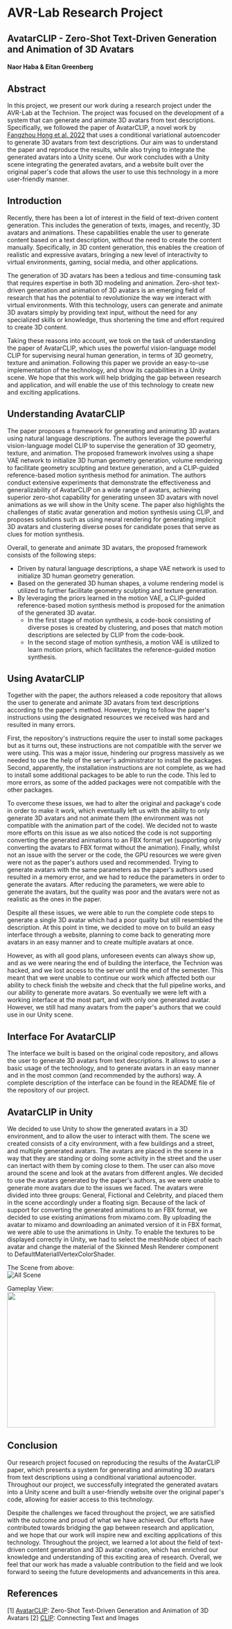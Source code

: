 # AVR-Lab Research Project
## AvatarCLIP - Zero-Shot Text-Driven Generation and Animation of 3D Avatars
#### Naor Haba & Eitan Greenberg


## Abstract
In this project, we present our work during a research project under the AVR-Lab at the Technion.
The project was focused on the development of a system that can generate and animate 3D avatars from text descriptions.
Specifically, we followed the paper of AvatarCLIP, a novel work by [Fangzhou Hong et al. 2022](#AvatarCLIP) that uses a conditional variational autoencoder to generate 3D avatars from text descriptions.
Our aim was to understand the paper and reproduce the results, while also trying to integrate the generated avatars into a Unity scene.
Our work concludes with a Unity scene integrating the generated avatars, and a website built over the original paper's code that allows the user to use this technology in a more user-friendly manner.

## Introduction
Recently, there has been a lot of interest in the field of text-driven content generation.
This includes the generation of texts, images, and recently, 3D avatars and animations.
These capabilities enable the user to generate content based on a text description, without the need to create the content manually.
Specifically, in 3D content generation, this enables the creation of realistic and expressive avatars, bringing a new level of interactivity to virtual environments, gaming, social media, and other applications.

The generation of 3D avatars has been a tedious and time-consuming task that requires expertise in both 3D modeling and animation.
Zero-shot text-driven generation and animation of 3D avatars is an emerging field of research that has the potential to revolutionize the way we interact with virtual environments. 
With this technology, users can generate and animate 3D avatars simply by providing text input, without the need for any specialized skills or knowledge,
thus shortening the time and effort required to create 3D content.

Taking these reasons into account, we took on the task of understanding the paper of AvatarCLIP, which uses the powerful
vision-language model CLIP for supervising neural human generation, in terms of 3D geometry, texture and animation.
Following this paper we provide an easy-to-use implementation of the technology, and show its capabilities in a Unity scene.
We hope that this work will help bridging the gap between research and application, and will enable the use of this technology to create new and exciting applications.

## Understanding AvatarCLIP
The paper proposes a framework for generating and animating 3D avatars using natural language descriptions. 
The authors leverage the powerful vision-language model CLIP to supervise the generation of 3D geometry, texture, and animation. 
The proposed framework involves using a shape VAE network to initialize 3D human geometry generation, 
volume rendering to facilitate geometry sculpting and texture generation, and a CLIP-guided reference-based motion synthesis 
method for animation. The authors conduct extensive experiments that demonstrate the effectiveness and generalizability of 
AvatarCLIP on a wide range of avatars, achieving superior zero-shot capability for generating unseen 3D avatars with novel animations 
as we will show in the Unity scene.
The paper also highlights the challenges of static avatar generation and motion synthesis using CLIP, and proposes solutions 
such as using neural rendering for generating implicit 3D avatars and clustering diverse poses for candidate poses that serve 
as clues for motion synthesis.

Overall, to generate and animate 3D avatars, the proposed framework consists of the following steps:

- Driven by natural language descriptions, a shape VAE network is used to initialize 3D human geometry generation.
- Based on the generated 3D human shapes, a volume rendering model is utilized to further facilitate geometry sculpting and texture generation.
- By leveraging the priors learned in the motion VAE, a CLIP-guided reference-based motion synthesis method is proposed for the animation of the generated 3D avatar. 
  - In the first stage of motion synthesis, a code-book consisting of diverse poses is created by clustering, and poses that match motion descriptions are selected by CLIP from the code-book.
  - In the second stage of motion synthesis, a motion VAE is utilized to learn motion priors, which facilitates the reference-guided motion synthesis.

## Using AvatarCLIP
Together with the paper, the authors released a code repository that allows the user to generate and animate 3D avatars 
from text descriptions according to the paper's method.
However, trying to follow the paper's instructions using the designated resources we received was hard and resulted in many errors.

First, the repository's instructions require the user to install some packages but as it turns out, these 
instructions are not compatible with the server we were using.
This was a major issue, hindering our progress massively as we needed to use the help of the server's administrator to install the packages.
Second, apparently, the installation instructions are not complete, as we had to install some additional packages to be able to run the code.
This led to more errors, as some of the added packages were not compatible with the other packages.

To overcome these issues, we had to alter the original and package's code in order to make it work, which eventually left us with the ability 
to only generate 3D avatars and not animate them (the environment was not compatible with the animation part of the code).
We decided not to waste more efforts on this issue as we also noticed the code is not supporting converting the generated animations to an FBX format yet
(supporting only converting the avatars to FBX format without the animation).
Finally, whilst not an issue with the server or the code, the GPU resources we were given were not as the paper's authors used and recommended.
Trying to generate avatars with the same parameters as the paper's authors used resulted in a memory error, and we had to reduce the parameters in order to generate the avatars.
After reducing the parameters, we were able to generate the avatars, but the quality was poor and the avatars were not as realistic as the ones in the paper.

Despite all these issues, we were able to run the complete code steps to generate a single 3D avatar which had a poor quality but still resembled the description.
At this point in time, we decided to move on to build an easy interface through a website, 
planning to come back to generating more avatars in an easy manner and to create multiple avatars at once.

However, as with all good plans, unforeseen events can always show up, and as we were nearing the end of building the interface,
the Technion was hacked, and we lost access to the server until the end of the semester. 
This meant that we were unable to continue our work which affected both our ability to check finish the website and check that the full pipeline works,
and our ability to generate more avatars. So eventually we were left with a working interface at the most part, and with only one generated avatar.
However, we still had many avatars from the paper's authors that we could use in our Unity scene.

## Interface For AvatarCLIP
The interface we built is based on the original code repository, and allows the user to generate 3D avatars from text descriptions.
It allows to user a basic usage of the technology, and to generate avatars in an easy manner and in the most common (and recommended by the authors) way.
A complete description of the interface can be found in the README file of the repository of our project.

## AvatarCLIP in Unity
We decided to use Unity to show the generated avatars in a 3D environment, and to allow the user to interact with them.
The scene we created consists of a city environment, with a few buildings and a street, and multiple generated avatars.
The avatars are placed in the scene in a way that they are standing or doing some activity in the street and the user can inertact with them by coming close to them.
The user can also move around the scene and look at the avatars from different angles.
We decided to use the avatars generated by the paper's authors, as we were unable to generate more avatars due to the issues we faced.
The avatars were divided into three groups: General, Fictional and Celebrity, and placed them in the scene accordingly under a floating sign.
Because of the lack of support for converting the generated animations to an FBX format, we decided to use existing animations from mixamo.com.
By uploading the avatar to mixamo and downloading an animated version of it in FBX format, we were able to use the animations in Unity.
To enable the textures to be displayed correctly in Unity, we had to select the meshNode object of each avatar and change the material of the Skinned Mesh Renderer component to DefaultMateriallVertexColorShader.

The Scene from above:<br>
![All Scene](https://media1.giphy.com/media/KzmEfOzqfx97RXgz62/giphy.gif)
<!-- <img src="https://media2.giphy.com/media/ywnQwSYTuydqOz4cQW/giphy.gif" width="480" height="312" /> -->
Gameplay View:<br>
<img src="https://media2.giphy.com/media/BnaabrK8mtbDMnuKkC/giphy.gif" width="480" height="312" />
<!-- ![Gameplay View](https://media2.giphy.com/media/BnaabrK8mtbDMnuKkC/giphy.gif) -->

## Conclusion
Our research project focused on reproducing the results of the AvatarCLIP paper, which presents a system for generating and animating 3D avatars from text descriptions using a conditional variational autoencoder.
Throughout our project, we successfully integrated the generated avatars into a Unity scene and built a user-friendly website over the original paper's code, allowing for easier access to this technology.

Despite the challenges we faced throughout the project, we are satisfied with the outcome and proud of what we have achieved. 
Our efforts have contributed towards bridging the gap between research and application, 
and we hope that our work will inspire new and exciting applications of this technology. 
Throughout the project, we learned a lot about the field of text-driven content generation and 3D avatar creation, 
which has enriched our knowledge and understanding of this exciting area of research. 
Overall, we feel that our work has made a valuable contribution to the field 
and we look forward to seeing the future developments and advancements in this area.

## References
<a name="AvatarCLIP">[1] [AvatarCLIP](https://github.com/hongfz16/AvatarCLIP): Zero-Shot Text-Driven Generation and Animation of 3D Avatars</a>
[2] [CLIP](https://github.com/OpenAI/CLIP): Connecting Text and Images
